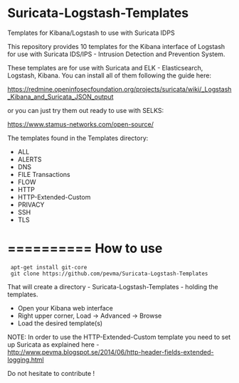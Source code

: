 Suricata-Logstash-Templates
===========================

Templates for Kibana/Logstash to use with Suricata IDPS


This repository provides 10 templates for the Kibana interface of Logstash
for use with Suricata IDS/IPS - Intrusion Detection and Prevention System.

These templates are for use with Suricata and ELK - Elasticsearch, Logstash, 
Kibana. You can install all of them following the guide here:

https://redmine.openinfosecfoundation.org/projects/suricata/wiki/_Logstash_Kibana_and_Suricata_JSON_output  

or you can just try them out ready to use with SELKS:

https://www.stamus-networks.com/open-source/


The templates found in the Templates directory:

- ALL  
- ALERTS 
- DNS  
- FILE Transactions  
- FLOW  
- HTTP  
- HTTP-Extended-Custom  
- PRIVACY
- SSH  
- TLS




==========
How to use
==========

     apt-get install git-core
     git clone https://github.com/pevma/Suricata-Logstash-Templates

That will create a directory - Suricata-Logstash-Templates - holding the templates.

 - Open your Kibana web interface
 - Right upper corner, Load -> Advanced -> Browse
 - Load the desired template(s)

NOTE:
In order to use the HTTP-Extended-Custom template you need to set up Suricata as
explained here - http://www.pevma.blogspot.se/2014/06/http-header-fields-extended-logging.html

Do not hesitate to contribute !

